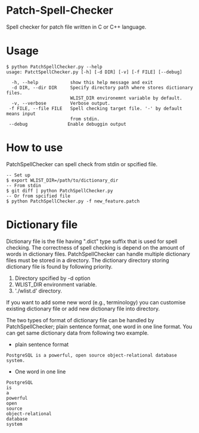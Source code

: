 # Patch-Spell-Checker
Spell checker for patch file written in C or C++ language.

# Usage
```
$ python PatchSpellChecker.py --help
usage: PatctSpellChecker.py [-h] [-d DIR] [-v] [-f FILE] [--debug]

  -h, --help            show this help message and exit
  -d DIR, --dir DIR     Specify directory path where stores dictionary files.
                        WLIST_DIR environemnt variable by default.
  -v, --verbose         Verbose output.
 -f FILE, --file FILE   Spell checking target file. '-' by default means input
                        from stdin.
 --debug               Enable debuggin output
```

# How to use
PatchSpellChecker can spell check from stdin or spcified file.

```
-- Set up
$ export WLIST_DIR=/path/to/dictionary_dir
-- From stdin
$ git diff | python PatchSpellChecker.py
-- Or from spcified file
$ python PatchSpellChecker.py -f new_feature.patch
```

# Dictionary file
Dictionary file is the file having ".dict" type suffix that is used for spell checking.
The correctness of spell checking is depend on the amount of words in dictionary files.
PatchSpellChecker can handle multiple dictionary files must be stored in a directory.
The dictionary directory storing dictionary file is found by following priority.

1. Directory spcified by -d option
2. WLIST_DIR environment variable.
3. './wlist.d' directory.

If you want to add some new word (e.g., terminology) you can customise existing dictionary file or add new dictionary file into directory.

The two types of format of dictionary file can be handled by PatchSpellChecker; plain sentence format, one word in one line format.
You can get same dictionary data from following two example.
- plain sentence format
```
PostgreSQL is a powerful, open source object-relational database system. 
```

- One word in one line
```
PostgreSQL
is
a
powerful
open
source
object-relational
database
system
```
